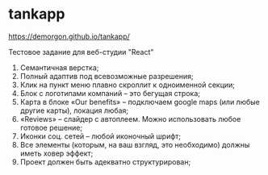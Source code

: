 # tankapp
https://demorgon.github.io/tankapp/

Тестовое задание для веб-студии "React"

1.	Семантичная верстка;
2.	Полный адаптив под всевозможные разрешения;
3.	Клик на пункт меню плавно скроллит к одноименной секции;
4.	Блок с логотипами компаний – это бегущая строка;
5.	Карта в блоке «Our benefits» – подключаем google maps (или любые другие карты), локация любая;
6.	«Reviews» – слайдер с автоплеем. Можно использовать любое готовое решение;
7.	Иконки соц. сетей – любой иконочный шрифт;
8.	Все элементы (которым, на ваш взгляд, это необходимо) должны иметь ховер эффект;
9.	Проект должен быть адекватно структурирован;
